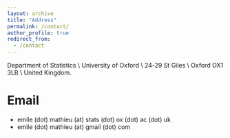 ```yaml
---
layout: archive
title: "Address"
permalink: /contact/
author_profile: true
redirect_from:
  - /contact
---
```


Department of Statistics \\
University of Oxford \\
24-29 St Giles \\
Oxford OX1 3LB \\
United Kingdom.

Email
======
- emile (dot) mathieu (at) stats (dot) ox (dot) ac (dot) uk
- emile (dot) mathieu (at) gmail (dot) com